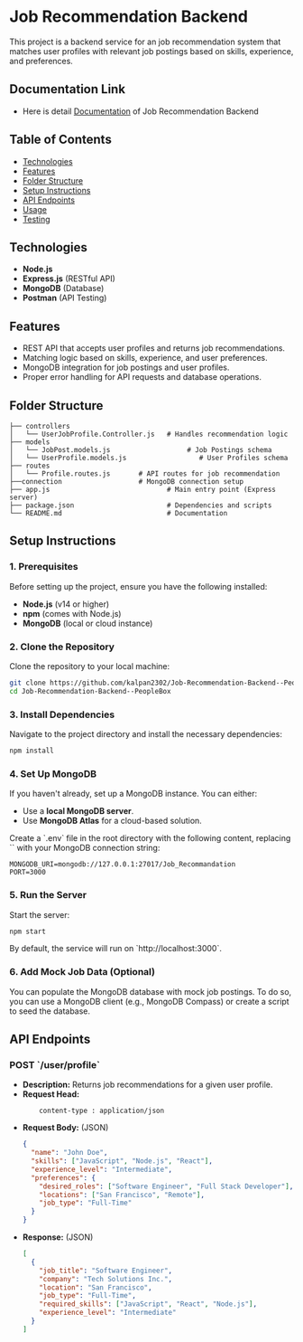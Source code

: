 
# Job Recommendation Backend

This project is a backend service for an  job recommendation system that matches user profiles with relevant job postings based on skills, experience, and preferences.

## Documentation Link

- Here is detail [Documentation](https://docs.google.com/document/d/14_6iN9cEQikA4y7YPERIMjLJ5VYlwkuVk2Frjf2IFB4/edit?usp=drive_link) of Job Recommendation Backend


## Table of Contents
- [Technologies](#technologies)
- [Features](#features)
- [Folder Structure](#folder-structure)
- [Setup Instructions](#setup-instructions)
- [API Endpoints](#api-endpoints)
- [Usage](#usage)
- [Testing](#testing)

## Technologies
- **Node.js**
- **Express.js** (RESTful API)
- **MongoDB** (Database)
- **Postman** (API Testing)

## Features
- REST API that accepts user profiles and returns job recommendations.
- Matching logic based on skills, experience, and user preferences.
- MongoDB integration for job postings and user profiles.
- Proper error handling for API requests and database operations.

## Folder Structure
```
├── controllers
│   └── UserJobProfile.Controller.js   # Handles recommendation logic
├── models
│   └── JobPost.models.js                   # Job Postings schema
│   └── UserProfile.models.js                  # User Profiles schema
├── routes
│   └── Profile.routes.js       # API routes for job recommendation
├──connection                   # MongoDB connection setup         
├── app.js                             # Main entry point (Express server)
├── package.json                       # Dependencies and scripts
└── README.md                          # Documentation
```

## Setup Instructions

### 1. Prerequisites
Before setting up the project, ensure you have the following installed:
- **Node.js** (v14 or higher)
- **npm** (comes with Node.js)
- **MongoDB** (local or cloud instance)

### 2. Clone the Repository
Clone the repository to your local machine:
```bash
git clone https://github.com/kalpan2302/Job-Recommendation-Backend--PeopleBox.git
cd Job-Recommendation-Backend--PeopleBox
```

### 3. Install Dependencies
Navigate to the project directory and install the necessary dependencies:
```bash
npm install
```

### 4. Set Up MongoDB
If you haven't already, set up a MongoDB instance. You can either:
- Use a **local MongoDB server**.
- Use **MongoDB Atlas** for a cloud-based solution.

Create a \`.env\` file in the root directory with the following content, replacing \`<your-mongodb-uri>\` with your MongoDB connection string:
```
MONGODB_URI=mongodb://127.0.0.1:27017/Job_Recommandation
PORT=3000
```

### 5. Run the Server
Start the server:
```bash
npm start
```

By default, the service will run on \`http://localhost:3000\`.

### 6. Add Mock Job Data (Optional)
You can populate the MongoDB database with mock job postings. To do so, you can use a MongoDB client (e.g., MongoDB Compass) or create a script to seed the database.

## API Endpoints

### POST \`/user/profile\`
- **Description:** Returns job recommendations for a given user profile.
- **Request Head:**
    ```
        content-type : application/json
    ```
- **Request Body:** (JSON)
    ```json
    {
      "name": "John Doe",
      "skills": ["JavaScript", "Node.js", "React"],
      "experience_level": "Intermediate",
      "preferences": {
        "desired_roles": ["Software Engineer", "Full Stack Developer"],
        "locations": ["San Francisco", "Remote"],
        "job_type": "Full-Time"
      }
    }
    ```
- **Response:** (JSON)
    ```json
    [
      {
        "job_title": "Software Engineer",
        "company": "Tech Solutions Inc.",
        "location": "San Francisco",
        "job_type": "Full-Time",
        "required_skills": ["JavaScript", "React", "Node.js"],
        "experience_level": "Intermediate"
      }
    ]
    ```

